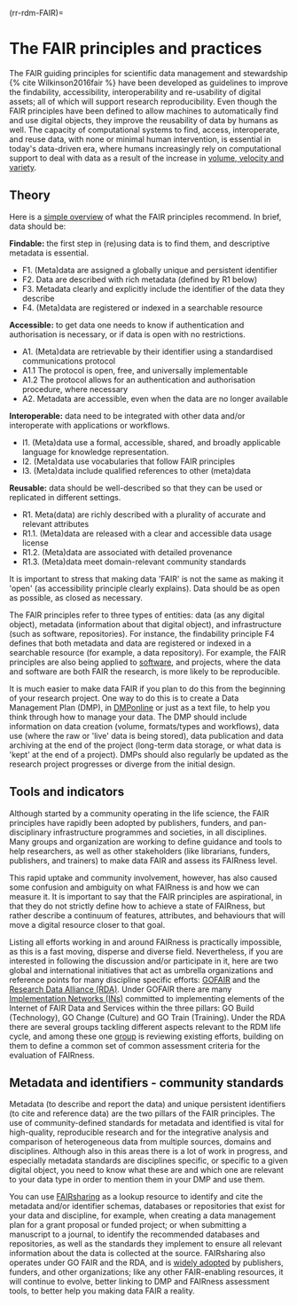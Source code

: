 (rr-rdm-FAIR)=
# The FAIR principles and practices

The FAIR guiding principles for scientific data management and stewardship {% cite Wilkinson2016fair %} have been
developed as guidelines to improve the findability, accessibility, interoperability and re-usability of digital assets;
all of which will support research reproducibility. 
Even though the FAIR principles have been defined to allow machines to automatically find and use digital objects, they improve the reusability of data by humans as well.
The capacity of computational systems to find, access, interoperate, and reuse data, with none or minimal human intervention, is essential in today's data-driven era, where humans increasingly rely on computational support to deal with data as a result of the increase in [volume, velocity and
variety](https://www.zdnet.com/article/volume-velocity-and-variety-understanding-the-three-vs-of-big-data/).

## Theory

Here is a [simple overview](https://www.go-fair.org/fair-principles) of what the FAIR principles recommend. In brief,
data should be:

**Findable:** the first step in (re)using data is to find them, and descriptive metadata is essential.

- F1. (Meta)data are assigned a globally unique and persistent identifier
- F2. Data are described with rich metadata (defined by R1 below)
- F3. Metadata clearly and explicitly include the identifier of the data they describe
- F4. (Meta)data are registered or indexed in a searchable resource

**Accessible:** to get data one needs to know if authentication and authorisation is necessary, or if data is open with
no restrictions.

- A1. (Meta)data are retrievable by their identifier using a standardised communications protocol
- A1.1 The protocol is open, free, and universally implementable
- A1.2 The protocol allows for an authentication and authorisation procedure, where necessary
- A2. Metadata are accessible, even when the data are no longer available

**Interoperable:** data need to be integrated with other data and/or interoperate with applications or workflows.

- I1. (Meta)data use a formal, accessible, shared, and broadly applicable language for knowledge representation.
- I2. (Meta)data use vocabularies that follow FAIR principles
- I3. (Meta)data include qualified references to other (meta)data

**Reusable:** data should be well-described so that they can be used or replicated in different settings.

- R1. Meta(data) are richly described with a plurality of accurate and relevant attributes
- R1.1. (Meta)data are released with a clear and accessible data usage license
- R1.2. (Meta)data are associated with detailed provenance
- R1.3. (Meta)data meet domain-relevant community standards

It is important to stress that making data 'FAIR' is not the same as making it 'open' (as accessibility principle
clearly explains). Data should be as open as possible, as closed as necessary.

The FAIR principles refer to three types of entities: data (as any digital object), metadata (information about that
digital object), and infrastructure (such as software, repositories). For instance, the findability principle F4 defines
that both metadata and data are registered or indexed in a searchable resource (for example, a data repository).
For example, the FAIR principles are also being applied to [software](https://dx.doi.org/10.3233/DS-190026), and projects, where the data and software are both FAIR the research, is more likely to be reproducible.

It is much easier to make data FAIR if you plan to do this from the beginning of your research project.
One way to do
this is to create a Data Management Plan (DMP), in [DMPonline](https://dmponline.dcc.ac.uk/) or just as a text file, to help you think through how to manage your data.
The DMP should include information on data creation (volume, formats/types and workflows), data use (where the raw or 'live' data is being stored), data publication and data archiving at the end of the project
(long-term data storage, or what data is 'kept' at the end of a project).
DMPs should also regularly be updated as the research project progresses or diverge from the initial design.

## Tools and indicators

Although started by a community operating in the life science, the FAIR principles have rapidly been adopted by
publishers, funders, and pan-disciplinary infrastructure programmes and societies, in all disciplines.
Many groups and
organization are working to define guidance and tools to help researchers, as well as other stakeholders (like librarians, funders, publishers, and trainers) to make data FAIR and assess its FAIRness level.

This rapid uptake and community involvement, however, has also caused some confusion and ambiguity on what FAIRness is
and how we can measure it.
It is important to say that the FAIR principles are aspirational, in that they do not
strictly define how to achieve a state of FAIRness, but rather describe a continuum of features, attributes, and
behaviours that will move a digital resource closer to that goal.

Listing all efforts working in and around FAIRness is practically impossible, as this is a fast moving, disperse and
diverse field.
Nevertheless, if you are interested in following the discussion and/or participate in it, here are two
global and international initiatives that act as umbrella organizations and reference points for many discipline
specific efforts: [GOFAIR](https://www.go-fair.org) and the [Research Data Alliance (RDA)](https://www.rd-alliance.org).
Under GOFAIR there are many [Implementation Networks (INs)](https://www.go-fair.org/implementation-networks) committed to implementing elements of the Internet of FAIR Data and Services within the three pillars: GO Build (Technology), GO Change (Culture) and GO Train (Training).
Under the RDA there are several groups tackling different aspects relevant to the RDM life cycle, and among these one [group](https://www.rd-alliance.org/groups/fair-data-maturity-model-wg) is reviewing existing efforts,
building on them to define a common set of common assessment criteria for the evaluation of FAIRness.

## Metadata and identifiers - community standards

Metadata (to describe and report the data) and unique persistent identifiers (to cite and reference data) are the two
pillars of the FAIR principles.
The use of community-defined standards for metadata and identified is vital for high-quality, reproducible research and for the integrative analysis and comparison of heterogeneous data from multiple sources, domains and disciplines.
Although also in this areas there is a lot of work in progress, and especially metadata standards are disciplines specific, or specific to a given digital object, you need to know what these are and which one are relevant to your data type in order to mention them in your DMP and use them.

You can use [FAIRsharing](https://fairsharing.org) as a lookup resource to identify and cite the metadata and/or
identifier schemas, databases or repositories that exist for your data and discipline,
for example, when creating a data management plan for a grant proposal or funded project;
or when submitting a manuscript to a journal, to identify the recommended databases and repositories, as well as the standards they implement to ensure all relevant information about the data is collected at the source. FAIRsharing also operates under GO FAIR and the RDA,
and is [widely adopted](https://fairsharing.org/communities) by publishers, funders, and other organizations; like any other FAIR-enabling resources, it will continue to evolve, better linking to DMP and FAIRness assessment tools, to better help you making data FAIR a reality.

